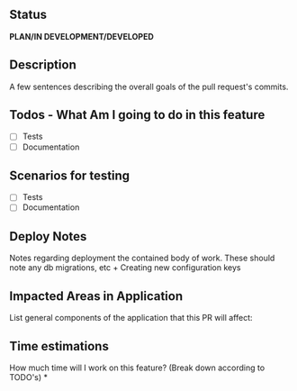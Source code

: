 
## Status
**PLAN/IN DEVELOPMENT/DEVELOPED**

## Description
A few sentences describing the overall goals of the pull request's commits.


## Todos - What Am I going to do in this feature
- [ ] Tests
- [ ] Documentation

## Scenarios for testing
- [ ] Tests
- [ ] Documentation

## Deploy Notes
Notes regarding deployment the contained body of work.  These should note any
db migrations, etc + Creating new configuration keys


## Impacted Areas in Application
List general components of the application that this PR will affect:

## Time estimations
How much time will I work on this feature? (Break down according to TODO's)
* 
